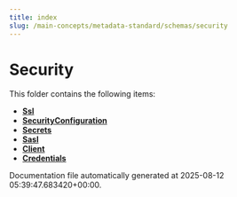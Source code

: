 ```yaml
---
title: index
slug: /main-concepts/metadata-standard/schemas/security
---
```


# Security

This folder contains the following items:

- [**Ssl**](/main-concepts/metadata-standard/schemas/security/ssl)
- [**SecurityConfiguration**](/main-concepts/metadata-standard/schemas/security/securityconfiguration)
- [**Secrets**](/main-concepts/metadata-standard/schemas/security/secrets)
- [**Sasl**](/main-concepts/metadata-standard/schemas/security/sasl)
- [**Client**](/main-concepts/metadata-standard/schemas/security/client)
- [**Credentials**](/main-concepts/metadata-standard/schemas/security/credentials)


Documentation file automatically generated at 2025-08-12 05:39:47.683420+00:00.
